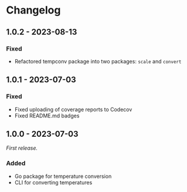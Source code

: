 # Changelog

## 1.0.2 - 2023-08-13

### Fixed

- Refactored tempconv package into two packages: `scale` and `convert`

## 1.0.1 - 2023-07-03
### Fixed

- Fixed uploading of coverage reports to Codecov
- Fixed README.md badges

## 1.0.0 - 2023-07-03

_First release._

### Added

- Go package for temperature conversion
- CLI for converting temperatures